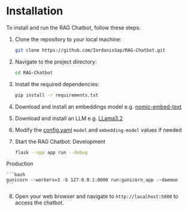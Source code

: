 # Installation

To install and run the RAG Chatbot, follow these steps:

1. Clone the repository to your local machine:

    ```bash
    git clone https://github.com/IordanisSap/RAG-Chatbot.git
    ```

2. Navigate to the project directory:

    ```bash
    cd RAG-Chatbot
    ```

3. Install the required dependencies:

    ```bash
    pip install -r requirements.txt
    ```

4. Download and install an embeddings model e.g. [nomic-embed-text](https://ollama.com/library/nomic-embed-text)


5. Download and install an LLM e.g. [LLama3.2](https://ollama.com/library/llama3.2)

6. Modify the [config.yaml](app/chatbot//config.yaml) `model` and `embedding-model` values if needed

7. Start the RAG Chatbot:
Development

    ```bash
    flask --app app run --debug
    ```
Production

    ```bash
    gunicorn --workers=3 -b 127.0.0.1:8000 run:gunicorn_app --daemon
    ```


8. Open your web browser and navigate to `http://localhost:5000` to access the chatbot.
